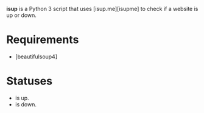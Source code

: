 **isup** is a Python 3 script that uses [isup.me][isupme] to check if a website is up or down.

Requirements
============

*   [beautifulsoup4]

Statuses
========

*   <website> is up.
*   <website> is down.